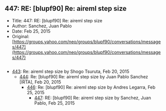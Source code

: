 ## 447: RE: [blupf90] Re: aireml step size

- Title: 447: RE: [blupf90] Re: aireml step size
- Author: Sanchez, Juan Pablo
- Date: Feb 25, 2015
- Original: [https://groups.yahoo.com/neo/groups/blupf90/conversations/messages/447](https://groups.yahoo.com/neo/groups/blupf90/conversations/messages/447)

```

```

- [443](0443.md): Re: aireml step size by Shogo Tsuruta, Feb 20, 2015
    - [444](0444.md): Re: [blupf90] Re: aireml step size by Juan Pablo Sanchez [IRTA], Feb 20, 2015
        - [446](0446.md): Re: [blupf90] Re: aireml step size by Andres Legarra, Feb 25, 2015
            - [447](0447.md): RE: [blupf90] Re: aireml step size by Sanchez, Juan Pablo, Feb 25, 2015

